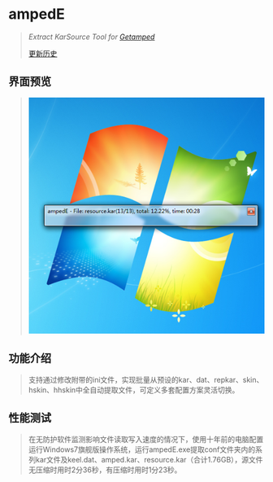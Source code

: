 # ampedE
>*Extract KarSource Tool for [Getamped](http://bfo.sdo.com/)*
>
>[更新历史](WHATSNEW.md)
## 界面预览
> 
> ![预览](ampedE_preview.png "ampedE界面")
> 
## 功能介绍
>支持通过修改附带的ini文件，实现批量从预设的kar、dat、repkar、skin、hskin、hhskin中全自动提取文件，可定义多套配置方案灵活切换。
> 
## 性能测试
>在无防护软件监测影响文件读取写入速度的情况下，使用十年前的电脑配置运行Windows7旗舰版操作系统，运行ampedE.exe提取conf文件夹内的系列kar文件及keel.dat、amped.kar、resource.kar（合计1.76GB），源文件无压缩时用时2分36秒，有压缩时用时1分23秒。
>
